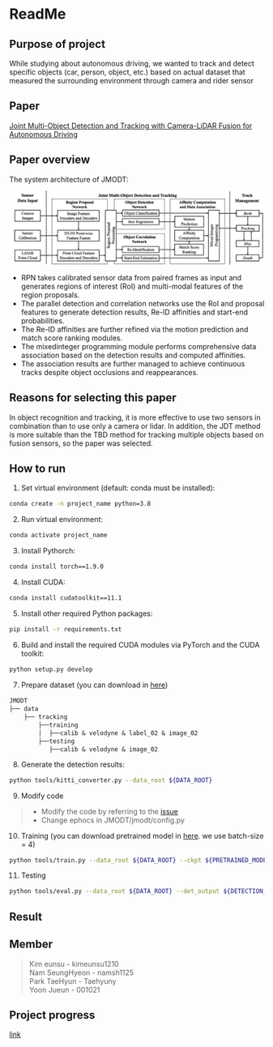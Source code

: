 # ReadMe

## Purpose of project

While studying about autonomous driving, we wanted to track and detect specific objects (car, person, object, etc.) based on actual dataset that measured the surrounding environment through camera and rider sensor

## Paper

[Joint Multi-Object Detection and Tracking with Camera-LiDAR Fusion for Autonomous Driving](https://arxiv.org/abs/2108.04602)

## Paper overview

The system architecture of JMODT:

![img_JMODT](https://github.com/Advanced-Topics-in-Software-Team-4/.github/blob/main/profile/img/img_JMODT.png)

- RPN takes calibrated sensor data from paired frames as input and generates regions of interest (RoI) and multi-modal features of the region proposals.
- The parallel detection and correlation networks use the RoI and proposal features to generate detection results, Re-ID affinities and start-end probabilities.
- The Re-ID affinities are further refined via the motion prediction and match score ranking modules.
- The mixedinteger programming module performs comprehensive data association based on the detection results and computed affinities.
- The association results are further managed to achieve continuous tracks despite object occlusions and reappearances.

## Reasons for selecting this paper

In object recognition and tracking, it is more effective to use two sensors in combination than to use only a camera or lidar. In addition, the JDT method is more suitable than the TBD method for tracking multiple objects based on fusion sensors, so the paper was selected.

## How to run

1. Set virtual environment (default: conda must be installed):

```bash
conda create -n project_name python=3.8
```

2. Run virtual environment:

```bash
conda activate project_name
```

3. Install Pythorch:

```bash
conda install torch==1.9.0
```

4. Install CUDA:

```bash
conda install cudatoolkit==11.1
```

5. Install other required Python packages:

```bash
pip install -r requirements.txt
```

6. Build and install the required CUDA modules via PyTorch and the CUDA toolkit:

```bash
python setup.py develop
```

7. Prepare dataset (you can download in [here](https://www.cvlibs.net/datasets/kitti/eval_tracking.php))    

```
JMODT
├── data
    ├── tracking
        ├──training
        │  ├──calib & velodyne & label_02 & image_02
        ├──testing
           ├──calib & velodyne & image_02
```

8. Generate the detection results:

```bash
python tools/kitti_converter.py --data_root ${DATA_ROOT}
```

9. Modify code
> - Modify the code by referring to the [issue](https://github.com/Kemo-Huang/JMODT/issues)
> - Change ephocs in JMODT/jmodt/config.py

10. Training (you can download pretrained model in [here](https://drive.google.com/file/d/1HtQnGiMuhku1rs0hCn95F0UQ40wzmmE0/view). we use batch-size = 4)    

```bash
python tools/train.py --data_root ${DATA_ROOT} --ckpt ${PRETRAINED_MODEL} --batch_size ${BATCH_SIZE} --output_dir ${OUTPUT}
```

11. Testing

```bash
python tools/eval.py --data_root ${DATA_ROOT} --det_output ${DETECTION_OUTPUT} --ckpt ${CKPT}
```

## Result


## Member

> Kim eunsu - kimeunsu1210  
Nam SeungHyeon - namsh1125  
Park TaeHyun - Taehyuny  
Yoon Jueun - 001021

## Project progress

[link](https://www.notion.so/0d3057e468ac43ba8eab58767a4d34fb)
